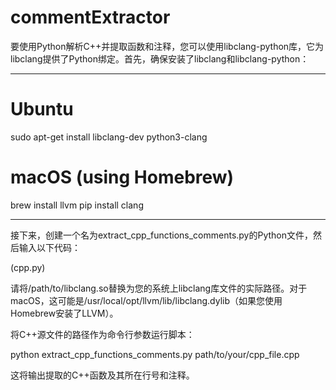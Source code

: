 # commentExtractor
要使用Python解析C++并提取函数和注释，您可以使用libclang-python库，它为libclang提供了Python绑定。首先，确保安装了libclang和libclang-python：

-------------------

# Ubuntu
sudo apt-get install libclang-dev python3-clang

# macOS (using Homebrew)
brew install llvm
pip install clang

-------------------
接下来，创建一个名为extract_cpp_functions_comments.py的Python文件，然后输入以下代码：

(cpp.py)

请将/path/to/libclang.so替换为您的系统上libclang库文件的实际路径。对于macOS，这可能是/usr/local/opt/llvm/lib/libclang.dylib（如果您使用Homebrew安装了LLVM）。

将C++源文件的路径作为命令行参数运行脚本：

python extract_cpp_functions_comments.py path/to/your/cpp_file.cpp

这将输出提取的C++函数及其所在行号和注释。

